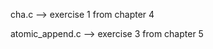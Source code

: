 
cha.c               -->  exercise 1 from chapter 4

atomic_append.c     -->  exercise 3 from chapter 5
